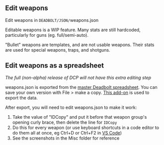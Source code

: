## Edit weapons

Edit weapons in `DEADBOLT/JSON/`<span class="color-teal">weapons.json</span>

Editable weapons is a WIP feature. Many stats are still hardcoded, particularly for guns (eg. full/semi-auto).

"Bullet" weapons are templates, and are not usable weapons. Their stats are used for special weapons, traps, and shotguns.

## Edit weapons as a spreadsheet

_The full (non-alpha) release of DCP will not have this extra editing step_

<span class="color-teal">weapons.json</span> is exported from the <a href="https://docs.google.com/spreadsheets/d/1qRyF3laHK2bKYyI552aA5PElzib8ak1FfLNxDId9Lzg/edit#gid=482879943">master Deadbolt spreadsheet</a>. You can save your own version with File &gt; make a copy. [This add-on](https://gsuite.google.com/u/0/marketplace/app/export_sheet_data/903838927001) is used to export the data.

After export, you will need to edit <span class="color-teal">weapons.json</span> to make it work:

1. Take the value of "IDCopy" and put it before that weapon group's opening curly brace, then delete the line for `IDCopy`
1. Do this for every weapon (or use keyboard shortcuts in a code editor to do them all at once, eg Ctrl+D or Ctrl+F2 in [VS Code](https://code.visualstudio.com/))
1. See the screenshots in the Misc folder for reference
